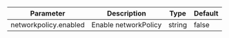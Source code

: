 |Parameter|Description|Type|Default|
|---------|-----------|----|-------|
|networkpolicy.enabled|Enable networkPolicy|string|false|
